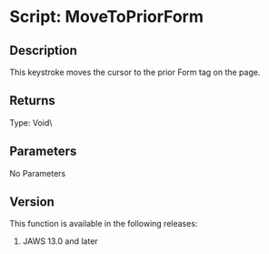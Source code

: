 # Script: MoveToPriorForm

## Description

This keystroke moves the cursor to the prior Form tag on the page.

## Returns

Type: Void\

## Parameters

No Parameters

## Version

This function is available in the following releases:

1.  JAWS 13.0 and later
